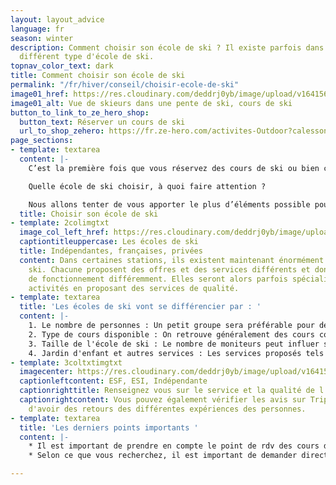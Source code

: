 ```yaml
---
layout: layout_advice
language: fr
season: winter
description: Comment choisir son école de ski ? Il existe parfois dans une station
  différent type d'école de ski.
topnav_color_text: dark
title: Comment choisir son école de ski
permalink: "/fr/hiver/conseil/choisir-ecole-de-ski"
image01_href: https://res.cloudinary.com/deddrj0yb/image/upload/v1641568162/website/Conseil%20/toa-heftiba-D_mFA0GZuAs-unsplash_ao9yg7.jpg
image01_alt: Vue de skieurs dans une pente de ski, cours de ski
button_to_link_to_ze_hero_shop:
  button_text: Réserver un cours de ski
  url_to_shop_zehero: https://fr.ze-hero.com/activites-Outdoor?calessonstype=all&catypegenderlistsummer=all&calessonsactivitytype=Ski&start-date=12%2F12%2F2021
page_sections:
- template: textarea
  content: |-
    C’est la première fois que vous réservez des cours de ski ou bien c’est la première fois que vous venez dans une nouvelle station de ski.

    Quelle école de ski choisir, à quoi faire attention ?

    Nous allons tenter de vous apporter le plus d’éléments possible pour vous aider à décider et à comprendre comment bien choisir. Nos experts école de ski sont eux mêmes client d’école ou bien responsable d’école de ski.
  title: Choisir son école de ski
- template: 2colimgtxt
  image_col_left_href: https://res.cloudinary.com/deddrj0yb/image/upload/v1641568162/website/Conseil%20/maarten-duineveld-BWI3aaS-_Ao-unsplash_rkervd.jpg
  captiontitleuppercase: Les écoles de ski
  title: Indépendantes, françaises, privées
  content: Dans certaines stations, ils existent maintenant énormément d'écoles de
    ski. Chacune proposent des offres et des services différents et donc un moyen
    de fonctionnement différemment. Elles seront alors parfois spécialisées dans certaines
    activités en proposant des services de qualité.
- template: textarea
  title: 'Les écoles de ski vont se différencier par : '
  content: |-
    1. Le nombre de personnes : Un petit groupe sera préférable pour des conseils davantage personnalisés
    2. Type de cours disponible : On retrouve généralement des cours collectifs et des leçons privées
    3. Taille de l'école de ski : Le nombre de moniteurs peut influer sur les services proposés
    4. Jardin d'enfant et autres services : Les services proposés tels que le jardin d’enfant pour faciliter l’apprentissage des jeunes
- template: 3coltxtimgtxt
  imagecenter: https://res.cloudinary.com/deddrj0yb/image/upload/v1641568162/website/Conseil%20/lex-valishvili-d0daXphrFlw-unsplash_g9engo.jpg
  captionleftcontent: ESF, ESI, Indépendante
  captionrighttitle: Renseignez vous sur le service et la qualité de l'école de ski
  captionrightcontent: Vous pouvez également vérifier les avis sur TripAdvisor afin
    d'avoir des retours des différentes expériences des personnes.
- template: textarea
  title: 'Les derniers points importants '
  content: |-
    * Il est important de prendre en compte le point de rdv des cours de ski. Surtout si vous avez des enfants.
    * Selon ce que vous recherchez, il est important de demander directement vos spécificités. Si vous souhaitez visiter le domaine skiable, apprendre le freestyle, sortir en hors-piste, l’école de ski aura à disposition des moniteurs spécifiques.

---
```

